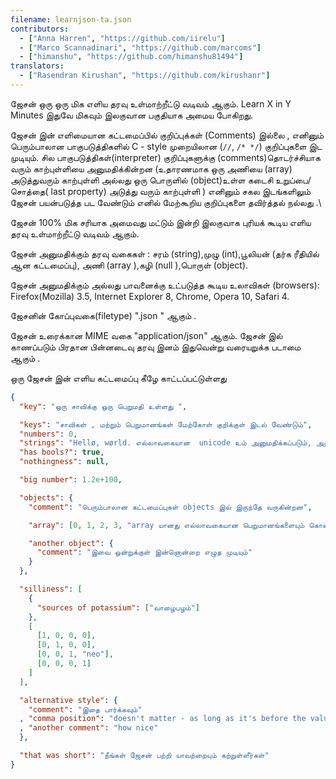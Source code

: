 ```yaml
---
filename: learnjson-ta.json
contributors:
  - ["Anna Harren", "https://github.com/iirelu"]
  - ["Marco Scannadinari", "https://github.com/marcoms"]
  - ["himanshu", "https://github.com/himanshu81494"]
translators:
  - ["Rasendran Kirushan", "https://github.com/kirushanr"]
---
```


ஜேசன் ஒரு ஒரு மிக எளிய தரவு உள்மாற்றீட்டு வடிவம் ஆகும்.
Learn X in Y Minutes இதுவே மிகவும் இலகுவான பகுதியாக  அமைய போகிறது.


ஜேசன்  இன் எளிமையான கட்டமைப்பில்  குறிப்புக்கள் (Comments) இல்லை , எனினும் 
பெரும்பாலான  பாகுபடுத்திகளில் C - style  முறையிலான (`//`, `/* */`) குறிப்புகளை இட முடியும்.
சில பாகுபடுத்திகள்(interpreter) குறிப்புகளுக்கு (comments)தொடர்ச்சியாக வரும்
 காற்புள்ளியை  அனுமதிக்கின்றன (உதாரணமாக ஒரு அணியை (array) அடுத்துவரும் காற்புள்ளி
 அல்லது ஒரு பொருளில் (object)உள்ள கடைசி உறுப்பை/சொத்தை(  last property) அடுத்து வரும் காற்புள்ளி )
எனினும் சகல இடங்களிலும் ஜேசன் பயன்படுத்த பட வேண்டும் எனில் மேற்கூறிய குறிப்புகளை தவிர்த்தல் நல்லது .\


ஜேசன் 100% மிக சரியாக அமைவது மட்டும் இன்றி 
இலகுவாக புரியக் கூடிய எளிய தரவு உள்மாற்றீட்டு வடிவம் ஆகும்.


ஜேசன் அனுமதிக்கும் தரவு வகைகள் : சரம் (string),முழு (int),பூலியன் (தர்க ரீதியில் ஆன கட்டமைப்பு),
அணி (array ),கழி (null ),பொருள் (object).

ஜேசன் அனுமதிக்கும் அல்லது பாவனைக்கு உட்படுத்த கூடிய உலாவிகள் (browsers): 
Firefox(Mozilla) 3.5, Internet Explorer 8, Chrome, Opera 10, Safari 4.

ஜேசனின் கோப்புவகை(filetype)  ".json " ஆகும் .

ஜேசன் உரைக்கான MIME வகை   "application/json" ஆகும். 
ஜேசன் இல் காணப்படும் பிரதான பின்னடைவு தரவு இனம் இதுவென்று வரையறுக்க 
படாமை ஆகும் .

ஒரு ஜேசன் இன் எளிய கட்டமைப்பு கீழே காட்டப்பட்டுள்ளது 

```json
{
  "key": "ஒரு சாவிக்கு ஒரு பெறுமதி உள்ளது ",

  "keys": "சாவிகள் , மற்றும் பெறுமானங்கள் மேற்கோள் குறிக்குள் இடல் வேண்டும்",
  "numbers": 0,
  "strings": "Hellø, wørld. எல்லாவகையான  unicode உம் அனுமதிக்கப்படும், அத்துடன் \"escaping\".",
  "has bools?": true,
  "nothingness": null,

  "big number": 1.2e+100,

  "objects": {
    "comment": "பெரும்பாலான கட்டமைப்புகள் objects இல் இருந்தே வருகின்றன",

    "array": [0, 1, 2, 3, "array யானது எல்லாவகையான பெறுமானங்களையும் கொண்டிருக்கும்", 5],

    "another object": {
      "comment": "இவை ஒன்றுக்குள் இன்னொன்றை எழுத முடியும்"
    }
  },

  "silliness": [
    {
      "sources of potassium": ["வாழைபழம்"]
    },
    [
      [1, 0, 0, 0],
      [0, 1, 0, 0],
      [0, 0, 1, "neo"],
      [0, 0, 0, 1]
    ]
  ],

  "alternative style": {
    "comment": "இதை பார்க்கவும்"
  , "comma position": "doesn't matter - as long as it's before the value, then it's valid"
  , "another comment": "how nice"
  },

  "that was short": "நீங்கள் ஜேசன் பற்றி யாவற்றையும் கற்றுள்ளீர்கள்"
}
```

